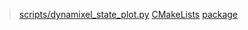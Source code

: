
> [scripts/dynamixel_state_plot.py](scripts/dynamixel_state_plot.py)
> [CMakeLists](CMakeLists.txt)
> [package](package.xml)